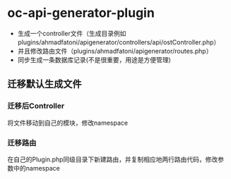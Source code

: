 # oc-api-generator-plugin

* 生成一个controller文件（生成目录例如plugins/ahmadfatoni/apigenerator/controllers/api/ostController.php）
* 并且修改路由文件（plugins/ahmadfatoni/apigenerator/routes.php）
* 同步生成一条数据库记录(不是很重要，用途是方便管理)

## 迁移默认生成文件

### 迁移后Controller

将文件移动到自己的模块，修改namespace

### 迁移路由

 在自己的Plugin.php同级目录下新建路由，并复制相应地两行路由代码，修改参数中的namespace
